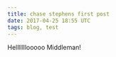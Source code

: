 ```yaml
---
title: chase stephens first post
date: 2017-04-25 18:55 UTC
tags: blog, test
---
```


Helllllllooooo Middleman!

